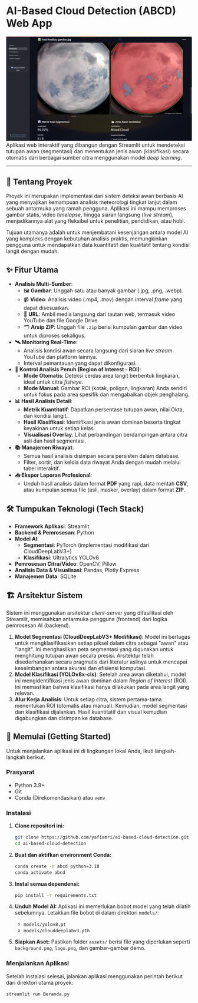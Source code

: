 # AI-Based Cloud Detection (ABCD) Web App

![A screenshot of the AI-Based Cloud Detection application interface, showing a dark mode theme with a beautiful semi-transparent cartoon cloud background. The main panel displays the results for a cloud image, including the original photo, a segmentation overlay, and a set of metrics like Cloud Coverage and Dominant Cloud Type.](assets/display.png)
Aplikasi web interaktif yang dibangun dengan Streamlit untuk mendeteksi tutupan awan (segmentasi) dan menentukan jenis awan (klasifikasi) secara otomatis dari berbagai sumber citra menggunakan model *deep learning*.

---

## 📜 Tentang Proyek

Proyek ini merupakan implementasi dari sistem deteksi awan berbasis AI yang menyajikan kemampuan analisis meteorologi tingkat lanjut dalam sebuah antarmuka yang ramah pengguna. Aplikasi ini mampu memproses gambar statis, video *timelapse*, hingga siaran langsung (*live stream*), menjadikannya alat yang fleksibel untuk penelitian, pendidikan, atau hobi.

Tujuan utamanya adalah untuk menjembatani kesenjangan antara model AI yang kompleks dengan kebutuhan analisis praktis, memungkinkan pengguna untuk mendapatkan data kuantitatif dan kualitatif tentang kondisi langit dengan mudah.

## ✨ Fitur Utama

-   **Analisis Multi-Sumber**:
    -   🖼️ **Gambar**: Unggah satu atau banyak gambar (.jpg, .png, .webp).
    -   📹 **Video**: Analisis video (.mp4, .mov) dengan interval *frame* yang dapat disesuaikan.
    -   🔗 **URL**: Ambil media langsung dari tautan web, termasuk video YouTube dan file Google Drive.
    -   🗂️ **Arsip ZIP**: Unggah file `.zip` berisi kumpulan gambar dan video untuk diproses sekaligus.
-   **🛰️ Monitoring Real-Time**:
    -   Analisis kondisi awan secara langsung dari siaran *live stream* YouTube dan platform lainnya.
    -   Interval pemantauan yang dapat dikonfigurasi.
-   **🎨 Kontrol Analisis Penuh (Region of Interest - ROI)**:
    -   **Mode Otomatis**: Deteksi cerdas area langit berbentuk lingkaran, ideal untuk citra *fisheye*.
    -   **Mode Manual**: Gambar ROI (kotak, poligon, lingkaran) Anda sendiri untuk fokus pada area spesifik dan mengabaikan objek penghalang.
-   **📊 Hasil Analisis Detail**:
    -   **Metrik Kuantitatif**: Dapatkan persentase tutupan awan, nilai Okta, dan kondisi langit.
    -   **Hasil Klasifikasi**: Identifikasi jenis awan dominan beserta tingkat keyakinan untuk setiap kelas.
    -   **Visualisasi Overlay**: Lihat perbandingan berdampingan antara citra asli dan hasil segmentasi.
-   **📚 Manajemen Riwayat**:
    -   Semua hasil analisis disimpan secara persisten dalam database.
    -   Filter, sortir, dan kelola data riwayat Anda dengan mudah melalui tabel interaktif.
-   **📥 Ekspor Laporan Profesional**:
    -   Unduh hasil analisis dalam format **PDF** yang rapi, data mentah **CSV**, atau kumpulan semua file (asli, masker, overlay) dalam format **ZIP**.

## 🛠️ Tumpukan Teknologi (Tech Stack)

-   **Framework Aplikasi**: Streamlit
-   **Backend & Pemrosesan**: Python
-   **Model AI**:
    -   **Segmentasi**: PyTorch (implementasi modifikasi dari CloudDeepLabV3+)
    -   **Klasifikasi**: Ultralytics YOLOv8
-   **Pemrosesan Citra/Video**: OpenCV, Pillow
-   **Analisis Data & Visualisasi**: Pandas, Plotly Express
-   **Manajemen Data**: SQLite

## 🏗️ Arsitektur Sistem

Sistem ini menggunakan arsitektur *client-server* yang difasilitasi oleh Streamlit, memisahkan antarmuka pengguna (frontend) dari logika pemrosesan AI (backend).

1.  **Model Segmentasi (CloudDeepLabV3+ Modifikasi)**: Model ini bertugas untuk mengklasifikasikan setiap piksel dalam citra sebagai "awan" atau "langit". Ini menghasilkan peta segmentasi yang digunakan untuk menghitung tutupan awan secara presisi. Arsitektur telah disederhanakan secara pragmatis dari literatur aslinya untuk mencapai keseimbangan antara akurasi dan efisiensi komputasi.
2.  **Model Klasifikasi (YOLOv8x-cls)**: Setelah area awan diketahui, model ini mengidentifikasi jenis awan dominan dalam *Region of Interest* (ROI). Ini memastikan bahwa klasifikasi hanya dilakukan pada area langit yang relevan.
3.  **Alur Kerja Analisis**: Untuk setiap citra, sistem pertama-tama menentukan ROI (otomatis atau manual). Kemudian, model segmentasi dan klasifikasi dijalankan. Hasil kuantitatif dan visual kemudian digabungkan dan disimpan ke database.

## 🚀 Memulai (Getting Started)

Untuk menjalankan aplikasi ini di lingkungan lokal Anda, ikuti langkah-langkah berikut.

### Prasyarat

-   Python 3.9+
-   Git
-   Conda (Direkomendasikan) atau `venv`

### Instalasi

1.  **Clone repositori ini:**
    ```bash
    git clone https://github.com/yafiamri/ai-based-cloud-detection.git
    cd ai-based-cloud-detection
    ```

2.  **Buat dan aktifkan environment Conda:**
    ```bash
    conda create -n abcd python=3.10
    conda activate abcd
    ```

3.  **Instal semua dependensi:**
    ```bash
    pip install -r requirements.txt
    ```

4.  **Unduh Model AI:**
    Aplikasi ini memerlukan bobot model yang telah dilatih sebelumnya. Letakkan file bobot di dalam direktori `models/`:
    -   `models/yolov8.pt`
    -   `models/clouddeeplabv3.pth`

5.  **Siapkan Aset:**
    Pastikan folder `assets/` berisi file yang diperlukan seperti `background.png`, `logo.png`, dan gambar-gambar demo.

### Menjalankan Aplikasi

Setelah instalasi selesai, jalankan aplikasi menggunakan perintah berikut dari direktori utama proyek:

```bash
streamlit run Beranda.py